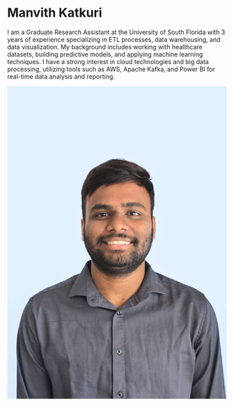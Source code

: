 # Manvith Katkuri

I am a Graduate Research Assistant at the University of South Florida with 3 years of experience specializing in ETL processes, data warehousing, and data visualization. My background includes working with healthcare datasets, building predictive models, and applying machine learning techniques. I have a strong interest in cloud technologies and big data processing, utilizing tools such as AWS, Apache Kafka, and Power BI for real-time data analysis and reporting.

![Alt text](Manvith-image.jpg)
